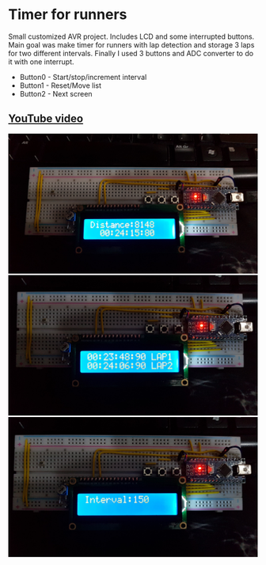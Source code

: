 # Timer for runners  
Small customized AVR project. Includes LCD and some interrupted buttons.
Main goal was make timer for runners with lap detection and storage 3 laps for two different intervals. Finally I used 3 buttons and ADC converter to do it with one interrupt.
- Button0 - Start/stop/increment interval
- Button1 - Reset/Move list
- Button2 - Next screen

## [YouTube video](https://youtu.be/JDiaDJhHkFk "Youtube video")
![Timer window](img/timer.jpg "Timer")  
![Laps window](img/laps.jpg "Laps screen")  
![Interval display](img/interval.jpg "Interval display")
